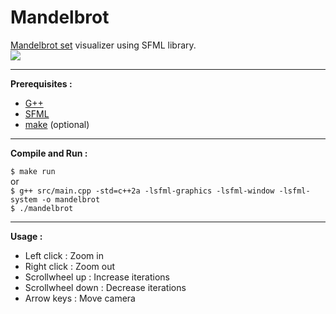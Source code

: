 # Mandelbrot

<a href="https://en.wikipedia.org/wiki/Mandelbrot_set">Mandelbrot set</a> visualizer using SFML library.
<br />
<img src="https://upload.wikimedia.org/wikipedia/commons/a/a4/Mandelbrot_sequence_new.gif">

***

**Prerequisites :**

- <a href="https://gcc.gnu.org/">G++</a>
- <a href="https://www.sfml-dev.org/index.php">SFML</a>
- <a href="https://www.gnu.org/software/make/">make</a> (optional)

***

**Compile and Run :**

``$ make run`` <br />
or <br />
``$ g++ src/main.cpp -std=c++2a -lsfml-graphics -lsfml-window -lsfml-system -o mandelbrot`` <br />
``$ ./mandelbrot``

***

**Usage :**

- Left click : Zoom in
- Right click : Zoom out
- Scrollwheel up : Increase iterations
- Scrollwheel down : Decrease iterations
- Arrow keys : Move camera
